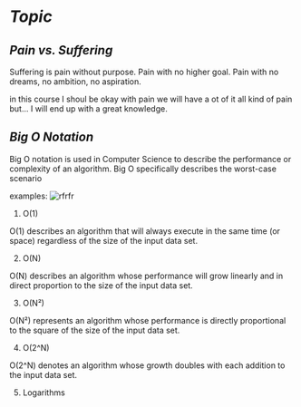 # ***Topic***

## ***Pain vs. Suffering***
Suffering is pain without purpose. Pain with no higher goal. Pain with no dreams, no ambition, no aspiration.

in this course I shoul be okay with pain 
we will have a ot of it 
all kind of pain 
but...
I will end up with a great knowledge.


## ***Big O Notation***

Big O notation is used in Computer Science to describe the performance or complexity of an algorithm. Big O specifically describes the worst-case scenario


examples:
![rfrfr](https://media.springernature.com/original/springer-static/image/chp%3A10.1007%2F978-1-4842-3988-9_1/MediaObjects/465726_1_En_1_Fig1_HTML.jpg)
1. O(1)

O(1) describes an algorithm that will always execute in the same time (or space) regardless of the size of the input data set.

2. O(N)

O(N) describes an algorithm whose performance will grow linearly and in direct proportion to the size of the input data set.


3. O(N²)

O(N²) represents an algorithm whose performance is directly proportional to the square of the size of the input data set. 


4. O(2^N)

O(2^N) denotes an algorithm whose growth doubles with each addition to the input data set.

5. Logarithms



